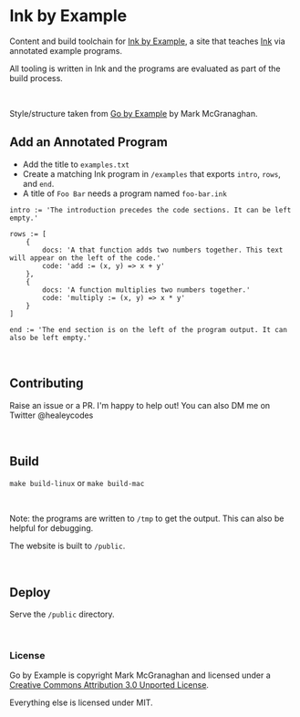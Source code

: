 # Ink by Example

Content and build toolchain for [Ink by Example](https://inkbyexample.com), a site that teaches [Ink](https://dotink.co/) via annotated example programs.

All tooling is written in Ink and the programs are evaluated as part of the build process.

<br>


Style/structure taken from [Go by Example](https://github.com/mmcgrana/gobyexample) by Mark McGranaghan.

## Add an Annotated Program

- Add the title to `examples.txt`
- Create a matching Ink program in `/examples` that exports `intro`, `rows`, and `end`.
- A title of `Foo Bar` needs a program named `foo-bar.ink`

```
intro := 'The introduction precedes the code sections. It can be left empty.'

rows := [
    {
        docs: 'A that function adds two numbers together. This text will appear on the left of the code.'
        code: 'add := (x, y) => x + y'
    },
    {
        docs: 'A function multiplies two numbers together.'
        code: 'multiply := (x, y) => x * y'
    }
]

end := 'The end section is on the left of the program output. It can also be left empty.'
```

<br>

## Contributing

Raise an issue or a PR. I'm happy to help out! You can also DM me on Twitter @healeycodes

<br>

## Build

`make build-linux` or `make build-mac`

<br>

Note: the programs are written to `/tmp` to get the output. This can also be helpful for debugging.

The website is built to `/public`.

<br>

## Deploy

Serve the `/public` directory.

<br>

### License

Go by Example is copyright Mark McGranaghan and licensed under a
[Creative Commons Attribution 3.0 Unported License](http://creativecommons.org/licenses/by/3.0/).

Everything else is licensed under MIT.
